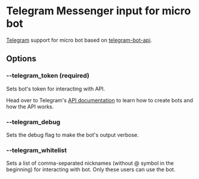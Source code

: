 # Telegram Messenger input for micro bot
[Telegram](https://telegram.org) support for micro bot based on [telegram-bot-api](https://github.com/go-telegram-bot-api/telegram-bot-api).

## Options
### --telegram_token (required)

Sets bot's token for interacting with API.

Head over to Telegram's [API documentation](https://core.telegram.org/bots/api)
to learn how to create bots and how the API works.

### --telegram_debug

Sets the debug flag to make the bot's output verbose.

### --telegram_whitelist

Sets a list of comma-separated nicknames (without @ symbol in the beginning) for interacting with bot. Only these users can use the bot.
